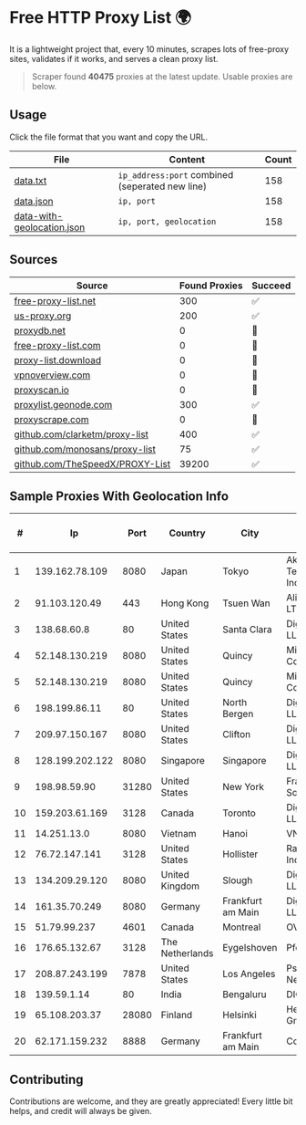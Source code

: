 
# Free HTTP Proxy List 🌍

It is a lightweight project that, every 10 minutes, scrapes lots of free-proxy sites, validates if it works, and serves a clean proxy list.


> Scraper found **40475** proxies at the latest update. Usable proxies are below.

## Usage

Click the file format that you want and copy the URL.


|File|Content|Count|
|----|-------|-----|
|[data.txt](https://raw.githubusercontent.com/themiralay/Proxy-List-World/master/data.txt)|`ip_address:port` combined (seperated new line)|158|
|[data.json](https://raw.githubusercontent.com/themiralay/Proxy-List-World/master/data.json)|`ip, port`|158|
|[data-with-geolocation.json](https://raw.githubusercontent.com/themiralay/Proxy-List-World/master/data-with-geolocation.json)|`ip, port, geolocation`|158|

## Sources

|Source|Found Proxies|Succeed|
|------|-------------|-------|
|[free-proxy-list.net](https://free-proxy-list.net)|300|✅|
|[us-proxy.org](https://www.us-proxy.org)|200|✅|
|[proxydb.net](http://proxydb.net)|0|🚫|
|[free-proxy-list.com](https://free-proxy-list.com/?page=&port=&type%5B%5D=http&type%5B%5D=https&up_time=0&search=Search)|0|🚫|
|[proxy-list.download](https://www.proxy-list.download/HTTP)|0|🚫|
|[vpnoverview.com](https://vpnoverview.com/privacy/anonymous-browsing/free-proxy-servers)|0|🚫|
|[proxyscan.io](https://www.proxyscan.io)|0|🚫|
|[proxylist.geonode.com](https://proxylist.geonode.com/api/proxy-list?limit=300&page=1&sort_by=lastChecked&sort_type=desc&protocols=http,https)|300|✅|
|[proxyscrape.com](https://api.proxyscrape.com/v2/?request=displayproxies&protocol=http&timeout=10000&country=all&ssl=all&anonymity=all)|0|🚫|
|[github.com/clarketm/proxy-list](https://raw.githubusercontent.com/clarketm/proxy-list/master/proxy-list-raw.txt)|400|✅|
|[github.com/monosans/proxy-list](https://raw.githubusercontent.com/monosans/proxy-list/main/proxies/http.txt)|75|✅|
|[github.com/TheSpeedX/PROXY-List](https://raw.githubusercontent.com/TheSpeedX/PROXY-List/master/http.txt)|39200|✅|


## Sample Proxies With Geolocation Info

|#|Ip|Port|Country|City|Internet Service Provider|
|-|--|----|-------|----|-------------------------|
|1|139.162.78.109|8080|Japan|Tokyo|Akamai Technologies, Inc.|
|2|91.103.120.49|443|Hong Kong|Tsuen Wan|Alice Networks LTD|
|3|138.68.60.8|80|United States|Santa Clara|DigitalOcean, LLC|
|4|52.148.130.219|8080|United States|Quincy|Microsoft Corporation|
|5|52.148.130.219|8080|United States|Quincy|Microsoft Corporation|
|6|198.199.86.11|80|United States|North Bergen|DigitalOcean, LLC|
|7|209.97.150.167|8080|United States|Clifton|DigitalOcean, LLC|
|8|128.199.202.122|8080|Singapore|Singapore|DigitalOcean, LLC|
|9|198.98.59.90|31280|United States|New York|FranTech Solutions|
|10|159.203.61.169|3128|Canada|Toronto|DigitalOcean, LLC|
|11|14.251.13.0|8080|Vietnam|Hanoi|VNPT|
|12|76.72.147.141|3128|United States|Hollister|Razzo Link, Inc.|
|13|134.209.29.120|8080|United Kingdom|Slough|DigitalOcean, LLC|
|14|161.35.70.249|8080|Germany|Frankfurt am Main|DigitalOcean, LLC|
|15|51.79.99.237|4601|Canada|Montreal|OVH SAS|
|16|176.65.132.67|3128|The Netherlands|Eygelshoven|Pfcloud UG|
|17|208.87.243.199|7878|United States|Los Angeles|Psychz Networks|
|18|139.59.1.14|80|India|Bengaluru|DIGITALOCEAN|
|19|65.108.203.37|28080|Finland|Helsinki|Hetzner Online GmbH|
|20|62.171.159.232|8888|Germany|Frankfurt am Main|Contabo GmbH|



## Contributing

Contributions are welcome, and they are greatly appreciated! Every
little bit helps, and credit will always be given.

